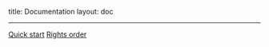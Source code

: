 title: Documentation
layout: doc

---

 [Quick start](001-quick-start.html) [Rights order](005-rights-order.html)
